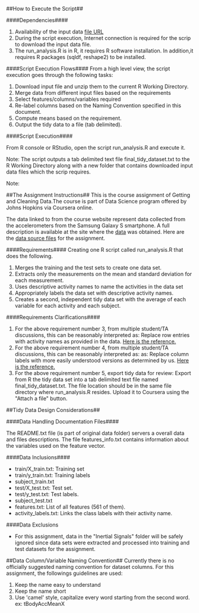 ##How to Execute the Script##

####Dependencies####

1. Availability of the input data [file URL](https://d396qusza40orc.cloudfront.net/getdata%2Fprojectfiles%2FUCI%20HAR%20Dataset.zip) 
2. During the script execution, Internet connection is required for the scrip to download the input data file.  
3. The run_analysis.R is in R, it requires R software installation. In addition,it requires R packages (sqldf, reshape2) to be installed.

####Script Execution Flows####
From a high level view, the script execution goes through the following tasks:

1. Download input file and unzip them to the current R Working Directory.
2. Merge data from different input files based on the requirements
3. Select features/columns/variables required 
4. Re-label columns based on the Naming Convention specified in this document.
5. Compute means based on the requirement. 
6. Output the tidy data to a file (tab delimited). 

####Script Execution####

From R console or RStudio, open the script run_analysis.R and execute it. 

Note: The script outputs a tab delimited text file final\_tidy\_dataset.txt to the R Working Directory along with a new folder that contains downloaded input data files which the scrip requires.   

Note:  

##The Assignment Instructions##
This is the course assignment of Getting and Cleaning Data.The course is part of Data Science program offered by Johns Hopkins via Coursera online.
    
The data linked to from the course website represent data collected from the 
accelerometers from the Samsung Galaxy S smartphone. A full description is available at the site where the [data](http://archive.ics.uci.edu/ml/datasets/Human+Activity+Recognition+Using+Smartphones) was obtained. Here are the [data source files](https://d396qusza40orc.cloudfront.net/getdata%2Fprojectfiles%2FUCI%20HAR%20Dataset.zip) for the assignment.   


####Requirements####
Creating one R script called run_analysis.R that does the following.
 
1. Merges the training and the test sets to create one data set.
2. Extracts only the measurements on the mean and standard deviation for each measurement. 
3. Uses descriptive activity names to name the activities in the data set
4. Appropriately labels the data set with descriptive activity names.
5. Creates a second, independent tidy data set with the average of each variable for each activity and each subject. 

####Requirements Clarifications####
1. For the above requirement number 3, from  multiple student/TA discussions, this can be reasonably 
   interpreted as: Replace row entries with activity names as provided in the data. [Here is the reference.](https://class.coursera.org/getdata-003/forum/thread?thread_id=55#post-205)
2. For the above requirement number 4, from  multiple student/TA discussions, this can be reasonably 
   interpreted as: as: Replace column labels with more easily understood versions as determined by us. [Here is the reference.](https://class.coursera.org/getdata-003/forum/thread?thread_id=55#post-205)
3. For the above requirement number 5, export tidy data for review: Export from R the tidy data set into a  tab delimited text file named final\_tidy\_dataset.txt. The file location should be in the same file directory where run\_analysis.R resides. Upload it to Coursera using the "Attach a 
   file" button.

##Tidy Data Design Considerations##

####Data Handling Documentation Files####

The README.txt file (is part of original data folder) servers a overall data and files descriptions.
The file features\_info.txt contains information about the variables used on the feature vector.
 
####Data Inclusions####
* train/X_train.txt: Training set
* train/y_train.txt: Training labels
* subject_train.txt
* test/X_test.txt: Test set.
* test/y_test.txt: Test labels.
* subject_test.txt
* features.txt: List of all features (561 of them).
* activity_labels.txt: Links the class labels with their activity name.
   
####Data Exclusions 

* For this assignment, data in the "Inertial Signals" folder will be safely ignored since data sets were extracted and processed into training and test datasets for the assignment.

##Data Column/Variable Naming Convention##
  Currently there is no officially suggested naming convention for dataset columns. For this assignment, the followings guidelines are used:

1. Keep the name easy to understand
2. Keep the name short
3. Use 'camel' style, capitalize every word starting from the second word. ex: tBodyAccMeanX 
   
